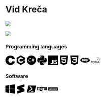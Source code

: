 # Vid Kreča

<img align="center" src="https://github-readme-stats.vercel.app/api/top-langs/?username=VidKreca&layout=compact&theme=dark" />

<a href="https://www.sublimetext.com/"><img align="center" src="https://img.shields.io/badge/Tool-Sublime%20Text%203-black.svg" /></a>


### Programming languages
<div>
  <img src="https://raw.githubusercontent.com/VidKreca/VidKreca/master/icons/c.svg" height=30 />
  <img src="https://raw.githubusercontent.com/VidKreca/VidKreca/master/icons/cplusplus.svg" height=30 />
  <img src="https://raw.githubusercontent.com/VidKreca/VidKreca/master/icons/csharp.svg" height=30 />
  <img src="https://raw.githubusercontent.com/VidKreca/VidKreca/master/icons/python.svg" height=30 />
  <img src="https://raw.githubusercontent.com/VidKreca/VidKreca/master/icons/javascript.svg" height=30 />
  <img src="https://raw.githubusercontent.com/VidKreca/VidKreca/master/icons/html5.svg" height=30 />
  <img src="https://raw.githubusercontent.com/VidKreca/VidKreca/master/icons/css3.svg" height=30 />
  <img src="https://raw.githubusercontent.com/VidKreca/VidKreca/master/icons/php.svg" height=30 />
  <img src="https://raw.githubusercontent.com/VidKreca/VidKreca/master/icons/mysql.svg" height=30 />
</div>

### Software
<div>
  <img src="https://raw.githubusercontent.com/VidKreca/VidKreca/master/icons/windows.svg" height=30 />
  <img src="https://raw.githubusercontent.com/VidKreca/VidKreca/master/icons/sublimetext.svg" height=30 />
  <img src="https://raw.githubusercontent.com/VidKreca/VidKreca/master/icons/powershell.svg" height=30 />
  <img src="https://raw.githubusercontent.com/VidKreca/VidKreca/master/icons/npm.svg" height=30 />
  <img src="https://raw.githubusercontent.com/VidKreca/VidKreca/master/icons/lenovo.svg" height=30 />
</div>
